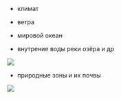 



- климат

- ветра

- мировой океан 

- внутрение воды реки озёра и др 


![](https://fsd.multiurok.ru/html/2021/02/22/s_6033585dd44f7/1641364_8.jpeg)

- природные зоны и их почвы


![](https://geographyofrussia.com/wp-content/uploads/2009/04/03.png)